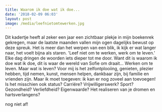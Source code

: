 ```yaml
---
title: Waarom ik doe wat ik doe...
date: '2018-02-09 06:03'
layout: post
image: /media/leefnietomtewerken.jpg
---
```

Dit kadertje heeft al zeker een jaar een zichtbaar plekje in mijn boekenrek gekregen, maar de laatste maanden vallen mijn ogen dagelijks bewust op deze spreuk. Het is meer dan het werpen van een blik, ik kijk er wat langer naar, het voelt bijna als staren. 'Leef niet om te werken, werk om te leven.' Elke dag dringen de woorden iets dieper tot me door. 
Want dit is waarom ik doe wat ik doe, dit is waar de wereld van Sofie om draait...
Werken om te leven. Maar wat is leven? Voor mij is het zelfontplooiing, genieten, plezier hebben, tijd nemen, kunst, mensen helpen, dankbaar zijn, bij familie en vrienden zijn. Maar ik moet toegeven: ik kan er nog zoveel aan toevoegen! Is het misschien ook status? Carriëre? Vrijwilligerswerk? Sport? Gezondheid? Verliefdheid? Eigenwaarde? 
Het realiseren van je dromen en hartsverlangens? 


nog niet af!
